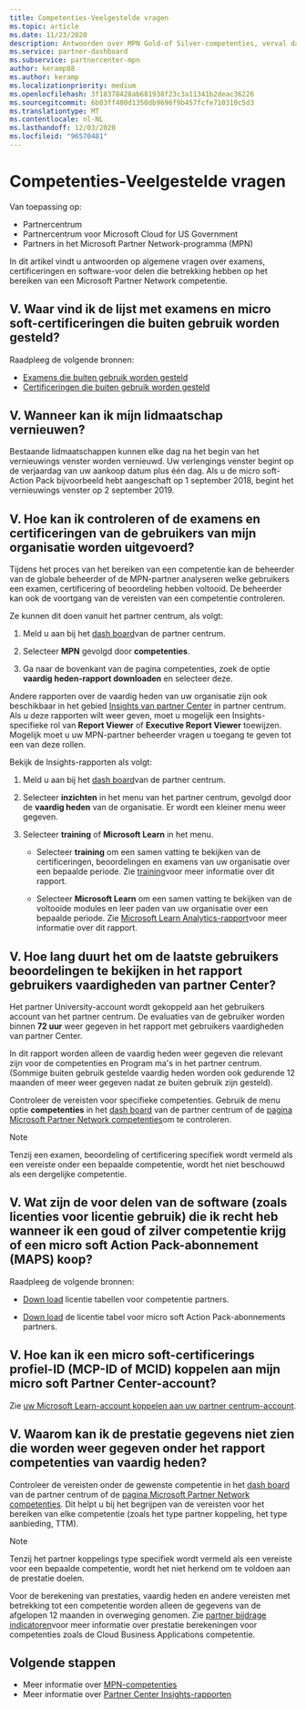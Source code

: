 ```yaml
---
title: Competenties-Veelgestelde vragen
ms.topic: article
ms.date: 11/23/2020
description: Antwoorden over MPN Gold-of Silver-competenties, verval datum van voor deel, verlenging of activering van licenties voor Azure, Cloud, Visual Studio, technisch, ondersteunings voordelen.
ms.service: partner-dashboard
ms.subservice: partnercenter-mpn
author: keramp88
ms.author: keramp
ms.localizationpriority: medium
ms.openlocfilehash: 3f18378428ab681938f23c3a11341b2deac36226
ms.sourcegitcommit: 6b03ff400d1350db9696f9b457fcfe710310c5d3
ms.translationtype: MT
ms.contentlocale: nl-NL
ms.lasthandoff: 12/03/2020
ms.locfileid: "96570481"
---
```

# <a name="competencies---frequently-asked-questions"></a>Competenties-Veelgestelde vragen

Van toepassing op:

- Partnercentrum
- Partnercentrum voor Microsoft Cloud for US Government
- Partners in het Microsoft Partner Network-programma (MPN)

In dit artikel vindt u antwoorden op algemene vragen over examens, certificeringen en software-voor delen die betrekking hebben op het bereiken van een Microsoft Partner Network competentie.

## <a name="q-where-can-i-find-the-list-of-exams-and-microsoft-certifications-being-retired"></a>V. Waar vind ik de lijst met examens en micro soft-certificeringen die buiten gebruik worden gesteld?

Raadpleeg de volgende bronnen:

- [Examens die buiten gebruik worden gesteld](/learn/certifications/retired-certification-exams)
- [Certificeringen die buiten gebruik worden gesteld](/learn/certifications/retired-certifications)

## <a name="q-when-can-i-renew-my-membership"></a>V. Wanneer kan ik mijn lidmaatschap vernieuwen?

Bestaande lidmaatschappen kunnen elke dag na het begin van het vernieuwings venster worden vernieuwd. Uw verlengings venster begint op de verjaardag van uw aankoop datum plus één dag. Als u de micro soft-Action Pack bijvoorbeeld hebt aangeschaft op 1 september 2018, begint het vernieuwings venster op 2 september 2019.

## <a name="q-how-can-i-verify-the-exams-and-certifications-taken-by-my-organizations-users"></a>V. Hoe kan ik controleren of de examens en certificeringen van de gebruikers van mijn organisatie worden uitgevoerd?

Tijdens het proces van het bereiken van een competentie kan de beheerder van de globale beheerder of de MPN-partner analyseren welke gebruikers een examen, certificering of beoordeling hebben voltooid. De beheerder kan ook de voortgang van de vereisten van een competentie controleren.

Ze kunnen dit doen vanuit het partner centrum, als volgt:

1. Meld u aan bij het [dash board](https://partner.microsoft.com/dashboard)van de partner centrum.

1. Selecteer **MPN** gevolgd door **competenties**.

1. Ga naar de bovenkant van de pagina competenties, zoek de optie **vaardig heden-rapport downloaden** en selecteer deze.

Andere rapporten over de vaardig heden van uw organisatie zijn ook beschikbaar in het gebied [Insights van partner Center](partner-center-insights.md) in partner centrum. Als u deze rapporten wilt weer geven, moet u mogelijk een Insights-specifieke rol van **Report Viewer** of **Executive Report Viewer** toewijzen. Mogelijk moet u uw MPN-partner beheerder vragen u toegang te geven tot een van deze rollen.

Bekijk de Insights-rapporten als volgt:

1. Meld u aan bij het [dash board](https://partner.microsoft.com/dashboard)van de partner centrum.

1. Selecteer **inzichten** in het menu van het partner centrum, gevolgd door de **vaardig heden** van de organisatie. Er wordt een kleiner menu weer gegeven.

1. Selecteer **training** of **Microsoft Learn** in het menu.

   - Selecteer **training** om een samen vatting te bekijken van de certificeringen, beoordelingen en examens van uw organisatie over een bepaalde periode. Zie [training](pci-training-dashboard.md)voor meer informatie over dit rapport.

   - Selecteer **Microsoft Learn** om een samen vatting te bekijken van de voltooide modules en leer paden van uw organisatie over een bepaalde periode. Zie [Microsoft Learn Analytics-rapport](ms-learn-analytics.md)voor meer informatie over dit rapport.

## <a name="q-how-long-does-it-take-to-see-the-latest-user-assessments-in-the-partner-center-user-skills-report"></a>V. Hoe lang duurt het om de laatste gebruikers beoordelingen te bekijken in het rapport gebruikers vaardigheden van partner Center?

Het partner University-account wordt gekoppeld aan het gebruikers account van het partner centrum. De evaluaties van de gebruiker worden binnen **72 uur** weer gegeven in het rapport met gebruikers vaardigheden van partner Center.

In dit rapport worden alleen de vaardig heden weer gegeven die relevant zijn voor de competenties en Program ma's in het partner centrum. (Sommige buiten gebruik gestelde vaardig heden worden ook gedurende 12 maanden of meer weer gegeven nadat ze buiten gebruik zijn gesteld).

Controleer de vereisten voor specifieke competenties. Gebruik de menu optie **competenties** in het [dash board](https://partner.microsoft.com/dashboard) van de partner centrum of de [pagina Microsoft Partner Network competenties](https://partner.microsoft.com/membership/competencies)om te controleren.

> [!NOTE]
> Tenzij een examen, beoordeling of certificering specifiek wordt vermeld als een vereiste onder een bepaalde competentie, wordt het niet beschouwd als een dergelijke competentie.

## <a name="q-what-are-the-software-benefits-such-as-license-use-rights-that-i-am-entitled-to-when-i-achieve-a-gold-or-silver-competency-or-buy-a-microsoft-action-pack-subscription-maps"></a>V. Wat zijn de voor delen van de software (zoals licenties voor licentie gebruik) die ik recht heb wanneer ik een goud of zilver competentie krijg of een micro soft Action Pack-abonnement (MAPS) koop?

Raadpleeg de volgende bronnen:

- [Down load](https://assetsprod.microsoft.com/mpn-maps-software-iur-competency-license-table.docx) licentie tabellen voor competentie partners.

- [Down load](https://assetsprod.microsoft.com/en-us/microsoft-action-pack-license-table.pdf) de licentie tabel voor micro soft Action Pack-abonnements partners.

## <a name="q-how-do-i-link-a-microsoft-certification-profile-id-mcp-id-or-mcid-to-my-microsoft-partner-center-account"></a>V. Hoe kan ik een micro soft-certificerings profiel-ID (MCP-ID of MCID) koppelen aan mijn micro soft Partner Center-account?

Zie [uw Microsoft Learn-account koppelen aan uw partner centrum-account](ms-learn-associate.md).

## <a name="q-why-cant-i-see-the-performance-data-reflected-under-the-competencies-kpis-report"></a>V. Waarom kan ik de prestatie gegevens niet zien die worden weer gegeven onder het rapport competenties van vaardig heden?

Controleer de vereisten onder de gewenste competentie in het [dash board](https://partner.microsoft.com/dashboard) van de partner centrum of de [pagina Microsoft Partner Network competenties](https://partner.microsoft.com/membership/competencies). Dit helpt u bij het begrijpen van de vereisten voor het bereiken van elke competentie (zoals het type partner koppeling, het type aanbieding, TTM).

> [!NOTE]
> Tenzij het partner koppelings type specifiek wordt vermeld als een vereiste voor een bepaalde competentie, wordt het niet herkend om te voldoen aan de prestatie doelen.
>
> Voor de berekening van prestaties, vaardig heden en andere vereisten met betrekking tot een competentie worden alleen de gegevens van de afgelopen 12 maanden in overweging genomen. Zie [partner bijdrage indicatoren](partner-contribution-indicators.md)voor meer informatie over prestatie berekeningen voor competenties zoals de Cloud Business Applications competentie.

## <a name="next-steps"></a>Volgende stappen

- Meer informatie over [MPN-competenties](learn-about-competencies.md)
- Meer informatie over [Partner Center Insights-rapporten](partner-center-insights.md)
